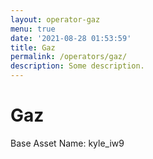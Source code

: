 ```yaml
---
layout: operator-gaz
menu: true
date: '2021-08-28 01:53:59'
title: Gaz
permalink: /operators/gaz/
description: Some description.
---
```


# Gaz

Base Asset Name: kyle_iw9